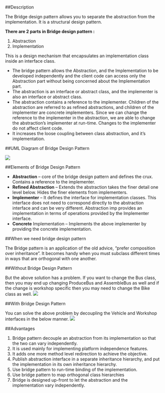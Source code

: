 ##Description

The Bridge design pattern allows you to separate the abstraction from the implementation. It is a structural design pattern.

**There are 2 parts in Bridge design pattern :**

1. Abstraction
2. Implementation

This is a design mechanism that encapsulates an implementation class inside an interface class.

* The bridge pattern allows the Abstraction, and the Implementation to be developed independently and the client code can access only the Abstraction part without being concerned about the Implementation part.
* The abstraction is an interface or abstract class, and the implementer is also an interface or abstract class.
* The abstraction contains a reference to the implementer. Children of the abstraction are referred to as refined abstractions, and children of the implementer are concrete implementers. Since we can change the reference to the implementer in the abstraction, we are able to change the abstraction’s implementer at run-time. Changes to the implementer do not affect client code.
* It increases the loose coupling between class abstraction, and it’s implementation.

##UML Diagram of Bridge Design Pattern

![](https://shenyy1993.github.io/blog/assets/Bridge_Design.png)

##Elements of Bridge Design Pattern

* **Abstraction** – core of the bridge design pattern and defines the crux. Contains a reference to the implementer.
* **Refined Abstraction** – Extends the abstraction takes the finer detail one level below. Hides the finer elements from implementers.
* **Implementer** – It defines the interface for implementation classes. This interface does not need to correspond directly to the abstraction interface and can be very different. Abstraction imp provides an implementation in terms of operations provided by the Implementer interface.
* **Concrete** Implementation – Implements the above implementer by providing the concrete implementation.

##When we need bridge design pattern

The Bridge pattern is an application of the old advice, “prefer composition over inheritance”. It becomes handy when you must subclass different times in ways that are orthogonal with one another.

##Without Bridge Design Pattern

But the above solution has a problem. If you want to change the Bus class, then you may end up changing ProduceBus and AssembleBus as well and if the change is workshop specific then you may need to change the Bike class as well.
![](https://shenyy1993.github.io/blog/assets/im2.png)

##With Bridge Design Pattern

You can solve the above problem by decoupling the Vehicle and Workshop interfaces in the below manner.
![](https://shenyy1993.github.io/blog/assets/BridgeDesign3.png)

##Advantages
1. Bridge pattern decouple an abstraction from its implementation so that the two can vary independently.
2. It is used mainly for implementing platform independence features.
3. It adds one more method level redirection to achieve the objective.
4. Publish abstraction interface in a separate inheritance hierarchy, and put the implementation in its own inheritance hierarchy.
5. Use bridge pattern to run-time binding of the implementation.
6. Use bridge pattern to map orthogonal class hierarchies
7. Bridge is designed up-front to let the abstraction and the implementation vary independently.
